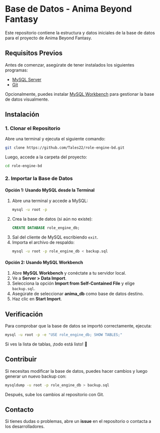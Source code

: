 # Base de Datos - Anima Beyond Fantasy

Este repositorio contiene la estructura y datos iniciales de la base de datos para el proyecto de Anima Beyond Fantasy.

## Requisitos Previos

Antes de comenzar, asegúrate de tener instalados los siguientes programas:

- [MySQL Server](https://dev.mysql.com/downloads/mysql/)
- [Git](https://git-scm.com/downloads)

Opcionalmente, puedes instalar [MySQL Workbench](https://dev.mysql.com/downloads/workbench/) para gestionar la base de datos visualmente.

## Instalación

### 1. Clonar el Repositorio

Abre una terminal y ejecuta el siguiente comando:

```bash
git clone https://github.com/Tales22/role-engine-bd.git
```

Luego, accede a la carpeta del proyecto:

```bash
cd role-engine-bd
```

### 2. Importar la Base de Datos

#### Opción 1: Usando MySQL desde la Terminal

1. Abre una terminal y accede a MySQL:
   ```bash
   mysql -u root -p
   ```
2. Crea la base de datos (si aún no existe):
   ```sql
   CREATE DATABASE role_engine_db;
   ```
3. Sal del cliente de MySQL escribiendo `exit`.
4. Importa el archivo de respaldo:
   ```bash
   mysql -u root -p role_engine_db < backup.sql
   ```

#### Opción 2: Usando MySQL Workbench

1. Abre **MySQL Workbench** y conéctate a tu servidor local.
2. Ve a **Server > Data Import**.
3. Selecciona la opción **Import from Self-Contained File** y elige `backup.sql`.
4. Asegúrate de seleccionar **anima\_db** como base de datos destino.
5. Haz clic en **Start Import**.

## Verificación

Para comprobar que la base de datos se importó correctamente, ejecuta:

```bash
mysql -u root -p -e "USE role_engine_db; SHOW TABLES;"
```

Si ves la lista de tablas, ¡todo está listo! 🎉

## Contribuir

Si necesitas modificar la base de datos, puedes hacer cambios y luego generar un nuevo backup con:

```bash
mysqldump -u root -p role_engine_db > backup.sql
```

Después, sube los cambios al repositorio con Git.

## Contacto

Si tienes dudas o problemas, abre un **issue** en el repositorio o contacta a los desarrolladores.

